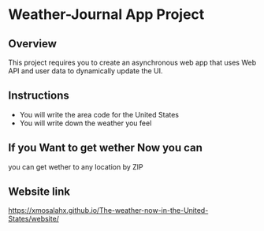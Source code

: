 # Weather-Journal App Project

## Overview
This project requires you to create an asynchronous web app that uses Web API and user data to dynamically update the UI. 

## Instructions
* You will write the area code for the United States
* You will write down the weather you feel

## If you Want to get wether Now you can 
you can get wether to any location by ZIP 

## Website link
https://xmosalahx.github.io/The-weather-now-in-the-United-States/website/


